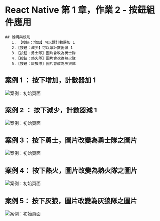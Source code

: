 # React Native 第 1 章，作業 2 - 按鈕組件應用


    ## 說明與規則
       1. 【按鈕：增加】可以讓計數器加 1
       2.【按鈕：減少】可以讓計數器減 1
       3.【按鈕：勇士隊】圖片會改為勇士隊
       4.【按鈕：熱火隊】圖片會改為熱火隊
       5.【按鈕：灰狼隊】圖片會改為灰狼隊
    


## 案例 1 ： 按下增加，計數器加 1 
![案例：初始頁面](./screenshot/1-2-1.png)

## 案例 2 ： 按下減少，計數器減 1 
![案例：初始頁面](./screenshot/1-2-3.png)

## 案例 3： 按下勇士，圖片改變為勇士隊之圖片
![案例：初始頁面](./screenshot/1-2-2.png)

## 案例 4： 按下熱火，圖片改變為熱火隊之圖片
![案例：初始頁面](./screenshot/1-2-4.png)

## 案例 5： 按下灰狼，圖片改變為灰狼隊之圖片
![案例：初始頁面](./screenshot/1-2-5.png)